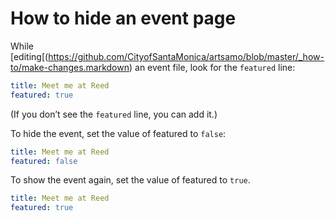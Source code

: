 # How to hide an event page

While [editing[(https://github.com/CityofSantaMonica/artsamo/blob/master/_how-to/make-changes.markdown) an event file, look for the `featured` line:
```yml
title: Meet me at Reed
featured: true
```

(If you don’t see the `featured` line, you can add it.)

To hide the event, set the value of featured to `false`:
```yml
title: Meet me at Reed
featured: false
```

To show the event again, set the value of featured to `true`.
```yml
title: Meet me at Reed
featured: true
```

